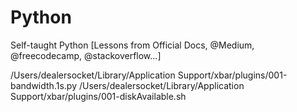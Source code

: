 # Python
Self-taught Python [Lessons from Official Docs, @Medium, @freecodecamp, @stackoverflow...]


/Users/dealersocket/Library/Application Support/xbar/plugins/001-bandwidth.1s.py
/Users/dealersocket/Library/Application Support/xbar/plugins/001-diskAvailable.sh